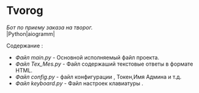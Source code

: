 # Tvorog
*Бот по приему заказа на творог.*\
|Python|aiogramm|

Содержание :

* *Файл main.py* - Основной исполняемый файл проекта.
* *Файл Tex_Mes.py* - Файл содержаший текстовые ответы в формате HTML.
* *Файл config.py* - файл конфигурации , Токен,Имя Админа и т.д.
* *Файл keyboard.py* - Файл настроек клавиатуры .
